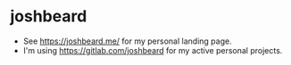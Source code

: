 # joshbeard

* See <https://joshbeard.me/> for my personal landing page.
* I'm using <https://gitlab.com/joshbeard> for my active personal projects.

